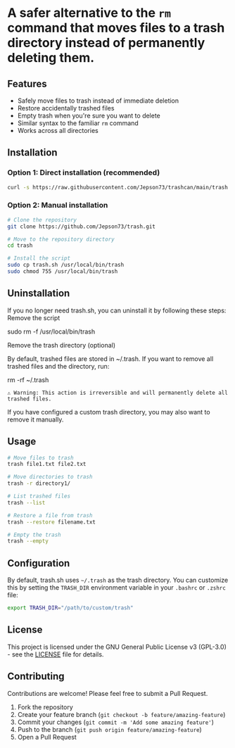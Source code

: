 # A safer alternative to the `rm` command that moves files to a trash directory instead of permanently deleting them.

## Features

- Safely move files to trash instead of immediate deletion
- Restore accidentally trashed files
- Empty trash when you're sure you want to delete
- Similar syntax to the familiar `rm` command
- Works across all directories

## Installation

### Option 1: Direct installation (recommended)

```bash
curl -s https://raw.githubusercontent.com/Jepson73/trashcan/main/trash.sh | sudo tee /usr/local/bin/trash > /dev/null && sudo chmod 755 /usr/local/bin/trash
```

### Option 2: Manual installation

```bash
# Clone the repository
git clone https://github.com/Jepson73/trash.git

# Move to the repository directory
cd trash

# Install the script
sudo cp trash.sh /usr/local/bin/trash
sudo chmod 755 /usr/local/bin/trash
```

## Uninstallation

If you no longer need trash.sh, you can uninstall it by following these steps:
Remove the script

sudo rm -f /usr/local/bin/trash

Remove the trash directory (optional)

By default, trashed files are stored in ~/.trash. If you want to remove all trashed files and the directory, run:

rm -rf ~/.trash

    ⚠️ Warning: This action is irreversible and will permanently delete all trashed files.

If you have configured a custom trash directory, you may also want to remove it manually.

## Usage

```bash
# Move files to trash
trash file1.txt file2.txt

# Move directories to trash
trash -r directory1/

# List trashed files
trash --list

# Restore a file from trash
trash --restore filename.txt

# Empty the trash
trash --empty
```

## Configuration

By default, trash.sh uses `~/.trash` as the trash directory. You can customize this by setting the `TRASH_DIR` environment variable in your `.bashrc` or `.zshrc` file:

```bash
export TRASH_DIR="/path/to/custom/trash"
```

## License

This project is licensed under the GNU General Public License v3 (GPL-3.0) - see the [LICENSE](LICENSE) file for details.

## Contributing

Contributions are welcome! Please feel free to submit a Pull Request.

1. Fork the repository
2. Create your feature branch (`git checkout -b feature/amazing-feature`)
3. Commit your changes (`git commit -m 'Add some amazing feature'`)
4. Push to the branch (`git push origin feature/amazing-feature`)
5. Open a Pull Request
